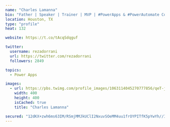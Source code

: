 ```yaml
---
name: "Charles Lamanna"
bio: "Father | Speaker | Trainer | MVP | #PowerApps & #PowerAutomate Community Super User | YouTuber Right-pointing triangle http://youtube.com/c/rezadorrani | Learn - Share - Clockwise rightwards and leftwards open circle arrows"
location: Houston, TX
type: "profile"
heat: 132

website: https://t.co/tAcqSdqguf

twitter:
  username: rezadorrani
  url: https://twitter.com/rezadorrani
  followers: 2849

topics:
  - Power Apps

images:
  - url: https://pbs.twimg.com/profile_images/1063114045270777856/qeT-jpWr_400x400.jpg
    width: 400
    height: 400
    isCached: true
    title: "Charles Lamanna"

secured: "12dKX+zwh6ms63IM/RSmjMMJkUClI2NxuvSOeMM4uu1frOYPITfK5pYwYh//IfwMt4ROM7lNiwCBMcMnjpdCy+CabM/c3FiVoPWM+ZL1OpAa8R+WYk5qk+h52CBQpCvQuSz6Ep3ITbmN0ojtHMF7trDqZ1GF3NSsMFanRkhsmvs5pJw/X4rC4MhwZz+8UrxLDFL9Utu3JS7Sc+Obb/L0oGPNv90ab6ZZaPdLIQwuVO+geKqD+ylgjyQPsPn2DtqVS1Lki2IXiuWpwSqLAWB3LDGSRjq0p5mkOIbMQWDrqUSd7HRDIkUUmndnG4aR6ilWJ4Ety+08fggTQcp0eyBN/XMR7GWuTUmnxZVKiGmfBLJowYM0fA6Qx7bGWBE7scWZ7/NYGFq+4oPEdlJZOw2ZpA==;oRdqBqjZqjzhL7VIztrC9g=="
---
```


